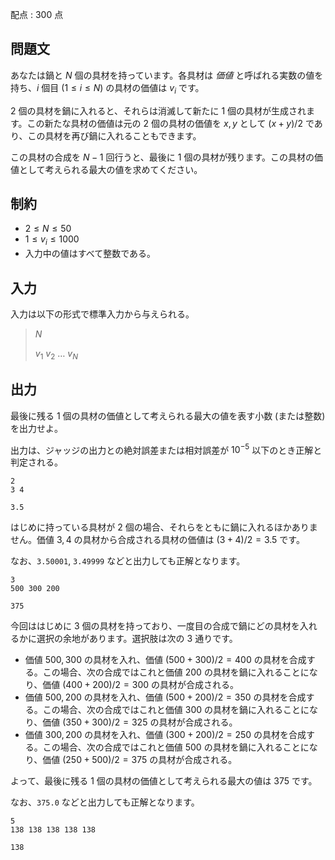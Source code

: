 配点 : $300$ 点

## 問題文

あなたは鍋と $N$ 個の具材を持っています。各具材は *価値* と呼ばれる実数の値を持ち、$i$ 個目 $(1 \leq i \leq N)$ の具材の価値は $v_i$ です。

$2$ 個の具材を鍋に入れると、それらは消滅して新たに $1$ 個の具材が生成されます。この新たな具材の価値は元の $2$ 個の具材の価値を $x, y$ として $(x + y) / 2$ であり、この具材を再び鍋に入れることもできます。

この具材の合成を $N - 1$ 回行うと、最後に $1$ 個の具材が残ります。この具材の価値として考えられる最大の値を求めてください。

## 制約

- $2 \leq N \leq 50$
- $1 \leq v_i \leq 1000$
- 入力中の値はすべて整数である。

## 入力

入力は以下の形式で標準入力から与えられる。

> $N$
> 
> $v_1$ $v_2$ $\ldots$ $v_N$

## 出力

最後に残る $1$ 個の具材の価値として考えられる最大の値を表す小数 (または整数) を出力せよ。

出力は、ジャッジの出力との絶対誤差または相対誤差が $10^{-5}$ 以下のとき正解と判定される。

```input1
2
3 4
```

```output1
3.5
```

はじめに持っている具材が $2$ 個の場合、それらをともに鍋に入れるほかありません。価値 $3, 4$ の具材から合成される具材の価値は $(3 + 4) / 2 = 3.5$ です。

なお、`3.50001`, `3.49999` などと出力しても正解となります。

```input2
3
500 300 200
```

```output2
375
```

今回ははじめに $3$ 個の具材を持っており、一度目の合成で鍋にどの具材を入れるかに選択の余地があります。選択肢は次の $3$ 通りです。

- 価値 $500, 300$ の具材を入れ、価値 $(500 + 300) / 2 = 400$ の具材を合成する。この場合、次の合成ではこれと価値 $200$ の具材を鍋に入れることになり、価値 $(400 + 200) / 2 = 300$ の具材が合成される。
- 価値 $500, 200$ の具材を入れ、価値 $(500 + 200) / 2 = 350$ の具材を合成する。この場合、次の合成ではこれと価値 $300$ の具材を鍋に入れることになり、価値 $(350 + 300) / 2 = 325$ の具材が合成される。
- 価値 $300, 200$ の具材を入れ、価値 $(300 + 200) / 2 = 250$ の具材を合成する。この場合、次の合成ではこれと価値 $500$ の具材を鍋に入れることになり、価値 $(250 + 500) / 2 = 375$ の具材が合成される。

よって、最後に残る $1$ 個の具材の価値として考えられる最大の値は $375$ です。

なお、`375.0` などと出力しても正解となります。

```input3
5
138 138 138 138 138
```

```output3
138
```